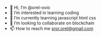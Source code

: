 - 👋 Hi, I’m @orel-ovio
- 👀 I’m interested in learning coding 
- 🌱 I’m currently learning javascript html css
- 💞️ I’m looking to collaborate on blockchain 
- 📫 How to reach me sror.orel@gmail.com

<!---
orel-ovio/orel-ovio is a ✨ special ✨ repository because its `README.md` (this file) appears on your GitHub profile.
You can click the Preview link to take a look at your changes.
--->
